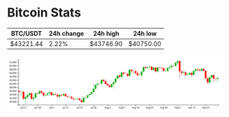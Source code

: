 # Bitcoin Stats

BTC/USDT|24h change|24h high|24h low|
|---|---|---|---|
|$43221.44|2.22%|$43746.90|$40750.00|

<img src="./chart.svg">
